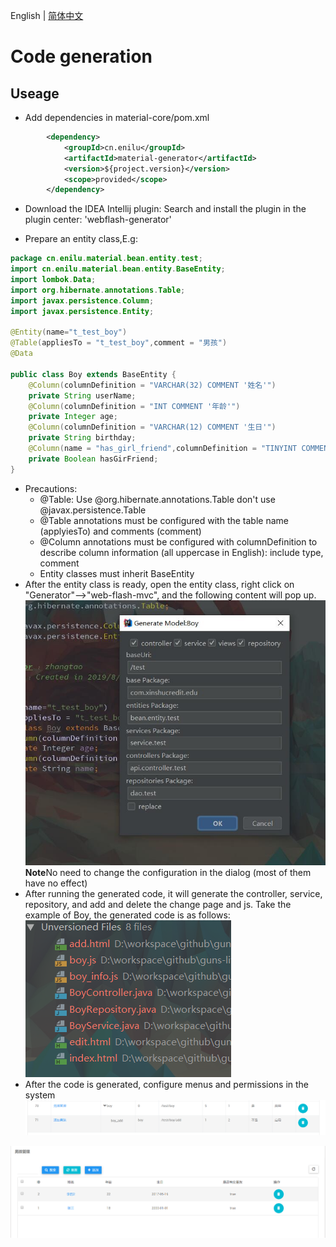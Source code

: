 English | [简体中文](./README.zh-CN.md)

# Code generation

## Useage
- Add dependencies in material-core/pom.xml
```xml
        <dependency>
            <groupId>cn.enilu</groupId>
            <artifactId>material-generator</artifactId>
            <version>${project.version}</version>
            <scope>provided</scope>
        </dependency>
```
- Download the IDEA Intellij plugin: Search and install the plugin in the plugin center: 'webflash-generator'

- Prepare an entity class,E.g:
```java
package cn.enilu.material.bean.entity.test;
import cn.enilu.material.bean.entity.BaseEntity;
import lombok.Data;
import org.hibernate.annotations.Table;
import javax.persistence.Column;
import javax.persistence.Entity;
 
@Entity(name="t_test_boy")
@Table(appliesTo = "t_test_boy",comment = "男孩")
@Data

public class Boy extends BaseEntity {
    @Column(columnDefinition = "VARCHAR(32) COMMENT '姓名'")
    private String userName;
    @Column(columnDefinition = "INT COMMENT '年龄'")
    private Integer age;
    @Column(columnDefinition = "VARCHAR(12) COMMENT '生日'")
    private String birthday;
    @Column(name = "has_girl_friend",columnDefinition = "TINYINT COMMENT '是否有女朋友'")
    private Boolean hasGirFriend;
}

``` 
- Precautions:
    - @Table: Use @org.hibernate.annotations.Table don't use @javax.persistence.Table
    - @Table annotations must be configured with the table name (applyiesTo) and comments (comment)
    - @Column annotations must be configured with columnDefinition to describe column information (all uppercase in English): include type, comment
    - Entity classes must inherit BaseEntity
- After the entity class is ready, open the entity class, right click on "Generator"-->"web-flash-mvc", and the following content will pop up.
![code-generator](./doc/code-generate.jpg)    
**Note**No need to change the configuration in the dialog (most of them have no effect)
- After running the generated code, it will generate the controller, service, repository, and add and delete the change page and js. Take the example of Boy, the generated code is as follows:
![generate-result](./doc/generate-result.png)
- After the code is generated, configure menus and permissions in the system
![菜单配置](./doc/menu.png)

![功能预览](./doc/boy-list.png)

